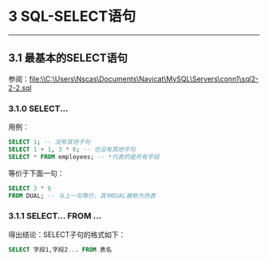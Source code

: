 # 3 SQL-SELECT语句

*****

## 3.1 最基本的SELECT语句

参阅：<file:\\C:\Users\Nscas\Documents\Navicat\MySQL\Servers\conn1\sql2-2-2.sql>

### 3.1.0 SELECT...

用例：

```sql
SELECT 1; -- 没有其他子句
SELECT 1 + 1, 3 * 6; -- 也没有其他字句
SELECT * FROM employees; -- *代表的是所有字段
```

等价于下面一句：

```sql
SELECT 3 * 6
FROM DUAL; -- 与上一句等价，其中DUAL被称为伪表
```

### 3.1.1 SELECT... FROM ...

得出结论：SELECT子句的格式如下：

```sql
SELECT 字段1,字段2... FROM 表名
```